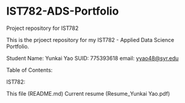 # IST782-ADS-Portfolio

Project repository for IST782

This is the prjoect repository for my IST782 - Applied Data Science Portfolio.

Student Name: Yunkai Yao
SUID: 775393618
email: yyao48@syr.edu

Table of Contents:

IST782:

This file (README.md)
Current resume (Resume_Yunkai Yao.pdf)